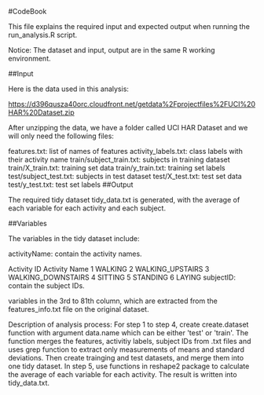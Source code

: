 #CodeBook

This file explains the required input and expected output when running the run_analysis.R script.

Notice: The dataset and input, output are in the same R working environment.

##Input

Here is the data used in this analysis:

https://d396qusza40orc.cloudfront.net/getdata%2Fprojectfiles%2FUCI%20HAR%20Dataset.zip

After unzipping the data, we have a folder called UCI HAR Dataset and we will only need the following files:

features.txt: list of names of features
activity_labels.txt: class labels with their activity name
train/subject_train.txt: subjects in training dataset
train/X_train.txt: training set data
train/y_train.txt: training set labels
test/subject_test.txt: subjects in test dataset
test/X_test.txt: test set data
test/y_test.txt: test set labels
##Output

The required tidy dataset tidy_data.txt is generated, with the average of each variable for each activity and each subject.

##Variables

The variables in the tidy dataset include:

activityName: contain the activity names.

Activity ID	Activity Name
1	WALKING
2	WALKING_UPSTAIRS
3	WALKING_DOWNSTAIRS
4	SITTING
5	STANDING
6	LAYING
subjectID: contain the subject IDs.

variables in the 3rd to 81th column, which are extracted from the features_info.txt file on the original dataset.

Description of analysis process:
For step 1 to step 4, create create.dataset function with argument data.name which can be either 'test' or 'train'. The function merges the features, activitiy labels, subject IDs from .txt files and uses grep function to extract only measurements of means and standard deviations. Then create trainging and test datasets, and merge them into one tidy dataset.
In step 5, use functions in reshape2 package to calculate the average of each variable for each activity. The result is written into tidy_data.txt.
